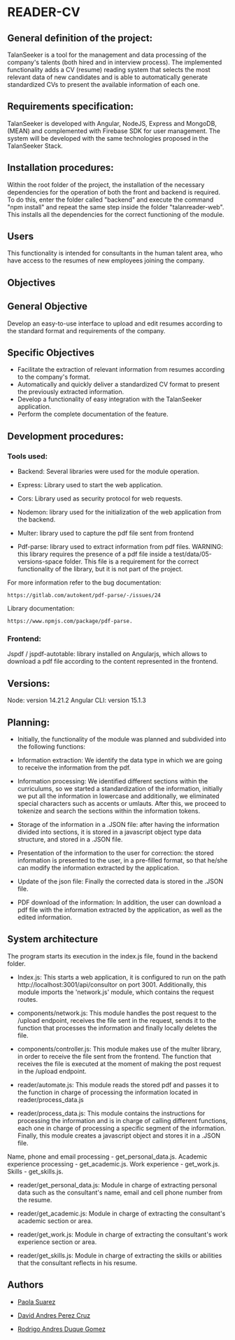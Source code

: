 # READER-CV


## General definition of the project:

TalanSeeker is a tool for the management and data processing of the company's talents (both hired and in interview process).
The implemented functionality adds a CV (resume) reading system that selects the most relevant data of new candidates and is able to automatically generate standardized CVs to present the available information of each one. 

## Requirements specification:

TalanSeeker is developed with Angular, NodeJS, Express and MongoDB, (MEAN) and complemented with Firebase SDK for user management.
The system will be developed with the same technologies proposed in the TalanSeeker Stack.

## Installation procedures: 

Within the root folder of the project, the installation of the necessary dependencies for the operation of both the front and backend is required. To do this, enter the folder called "backend" and execute the command "npm install" and repeat the same step inside the folder "talanreader-web". This installs all the dependencies for the correct functioning of the module.

## Users
	
This functionality is intended for consultants in the human talent area, who have access to the resumes of new employees joining the company.

## Objectives

## General Objective

Develop an easy-to-use interface to upload and edit resumes according to the standard format and requirements of the company.

## Specific Objectives 

* Facilitate the extraction of relevant information from resumes according to the company's format.
* Automatically and quickly deliver a standardized CV format to present the previously extracted information.
* Develop a functionality of easy integration with the TalanSeeker application.
* Perform the complete documentation of the feature.

## Development procedures:
 
### Tools used:

* Backend: Several libraries were used for the module operation.

* Express: Library used to start the web application.

* Cors: Library used as security protocol for web requests.

* Nodemon: library used for the initialization of the web application from the backend.

* Multer: library used to capture the pdf file sent from frontend

* Pdf-parse: library used to extract information from pdf files. WARNING: this library requires the presence of a pdf file inside a test/data/05-versions-space folder. This file is a requirement for the correct functionality of the library, but it is not part of the project.


For more information refer to the bug documentation:

    https://gitlab.com/autokent/pdf-parse/-/issues/24
    
Library documentation:

    https://www.npmjs.com/package/pdf-parse. 

### Frontend:

Jspdf / jspdf-autotable: library installed on Angularjs, which allows to download a pdf file according to the content represented in the frontend.

## Versions: 

Node: version 14.21.2
Angular CLI: version 15.1.3

## Planning:

* Initially, the functionality of the module was planned and subdivided into the following functions:

* Information extraction: We identify the data type in which we are going to receive the information from the pdf.

* Information processing: We identified different sections within the curriculums, so we started a standardization of the information, initially we put all the information in lowercase and additionally, we eliminated special characters such as accents or umlauts. After this, we proceed to tokenize and search the sections within the information tokens.

* Storage of the information in a .JSON file: after having the information divided into sections, it is stored in a javascript object type data structure, and stored in a .JSON file.

* Presentation of the information to the user for correction: the stored information is presented to the user, in a pre-filled format, so that he/she can modify the information extracted by the application.

* Update of the json file: Finally the corrected data is stored in the .JSON file.

* PDF download of the information: In addition, the user can download a pdf file with the information extracted by the application, as well as the edited information.

## System architecture


The program starts its execution in the index.js file, found in the backend folder.

* Index.js: This starts a web application, it is configured to run on the path http://localhost:3001/api/consultor on port 3001. Additionally, this module imports the 'network.js' module, which contains the request routes.

* components/network.js: This module handles the post request to the /upload endpoint, receives the file sent in the request, sends it to the function that processes the information and finally locally deletes the file.

* components/controller.js: This module makes use of the multer library, in order to receive the file sent from the frontend. The function that receives the file is executed at the moment of making the post request in the /upload endpoint.

* reader/automate.js: This module reads the stored pdf and passes it to the function in charge of processing the information located in reader/process_data.js

* reader/process_data.js: This module contains the instructions for processing the information and is in charge of calling different functions, each one in charge of processing a specific segment of the information. Finally, this module creates a javascript object and stores it in a .JSON file.

Name, phone and email processing - get_personal_data.js.
Academic experience processing - get_academic.js.
Work experience - get_work.js.
Skills - get_skills.js.

* reader/get_personal_data.js: Module in charge of extracting personal data such as the consultant's name, email and cell phone number from the resume.

* reader/get_academic.js: Module in charge of extracting the consultant's academic section or area.

* reader/get_work.js: Module in charge of extracting the consultant's work experience section or area.

* reader/get_skills.js: Module in charge of extracting the skills or abilities that the consultant reflects in his resume.

## Authors

* [Paola Suarez](https://github.com/paosua86)

* [David Andres Perez Cruz](https://github.com/davidperez95)

* [Rodrigo Andres Duque Gomez](https://github.com/rodrigoandresd)